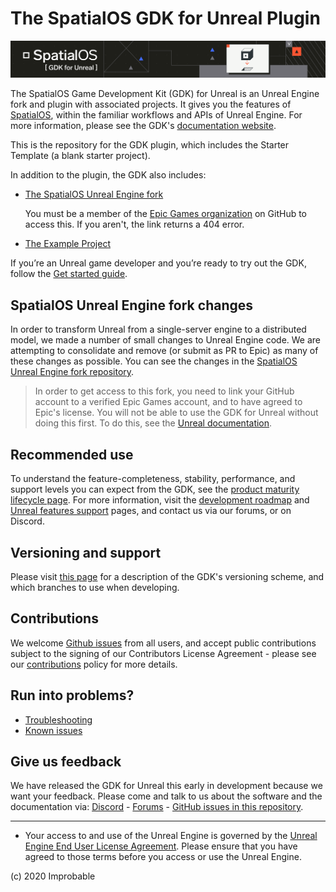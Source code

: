 # The SpatialOS GDK for Unreal Plugin

![](SpatialGDK/Documentation/spatialos-gdkforunreal-header.png)

The SpatialOS Game Development Kit (GDK) for Unreal is an Unreal Engine fork and plugin with associated projects. It gives you the features of [SpatialOS](https://documentation.improbable.io/spatialos-overview/docs), within the familiar workflows and APIs of Unreal Engine. For more information, please see the GDK's [documentation website](https://documentation.improbable.io/gdk-for-unreal/docs).

This is the repository for the GDK plugin, which includes the Starter Template (a blank starter project).

In addition to the plugin, the GDK also includes:

* [The SpatialOS Unreal Engine fork](https://github.com/improbableio/UnrealEngine)

    You must be a member of the [Epic Games organization](https://github.com/EpicGames) on GitHub to access this. If you aren't, the link returns a 404 error.
* [The Example Project](https://github.com/spatialos/UnrealGDKExampleProject)
  
If you’re an Unreal game developer and you’re ready to try out the GDK, follow the [Get started guide](https://documentation.improbable.io/gdk-for-unreal/docs/get-started-introduction). 

## SpatialOS Unreal Engine fork changes
In order to transform Unreal from a single-server engine to a distributed model, we made a number of small changes to Unreal Engine code. We are attempting to consolidate and remove (or submit as PR to Epic) as many of these changes as possible. You can see the changes in the [SpatialOS Unreal Engine fork repository](https://github.com/improbableio/UnrealEngine).

> In order to get access to this fork, you need to link your GitHub account to a verified Epic Games account, and to have agreed to Epic's license. You will not be able to use the GDK for Unreal without doing this first. To do this, see the [Unreal documentation](https://www.unrealengine.com/en-US/ue4-on-github).

## Recommended use
To understand the feature-completeness, stability, performance, and support levels you can expect from the GDK, see the [product maturity lifecycle page](https://documentation.improbable.io/gdk-for-unreal/docs/product-maturity-lifecycle). For more information, visit the [development roadmap](https://github.com/spatialos/UnrealGDK/projects/1) and [Unreal features support](https://documentation.improbable.io/gdk-for-unreal/docs/unreal-features-support) pages, and contact us via our forums, or on Discord.

## Versioning and support
Please visit [this page](https://documentation.improbable.io/gdk-for-unreal/docs/versioning-scheme) for a description of the GDK's versioning scheme, and which branches to use when developing.

## Contributions
We welcome [Github issues](https://github.com/spatialos/UnrealGDK/issues) from all users, and accept public contributions subject to the signing of our Contributors License Agreement - please see our [contributions](CONTRIBUTING.md) policy for more details. 

## Run into problems?
* [Troubleshooting](https://documentation.improbable.io/gdk-for-unreal/docs/troubleshooting)
* [Known issues](https://github.com/spatialos/UnrealGDK/projects/2)

## Give us feedback
We have released the GDK for Unreal this early in development because we want your feedback. Please come and talk to us about the software and the documentation via: [Discord](https://discordapp.com/channels/311273633307951114/339471548647866368) - [Forums](https://forums.improbable.io/) - [GitHub issues in this repository](https://github.com/spatialos/UnrealGDK/issues).

------

* Your access to and use of the Unreal Engine is governed by the [Unreal Engine End User License Agreement](https://www.unrealengine.com/en-US/previous-versions/udk-licensing-resources?sessionInvalidated=true). Please ensure that you have agreed to those terms before you access or use the Unreal Engine.

(c) 2020 Improbable
